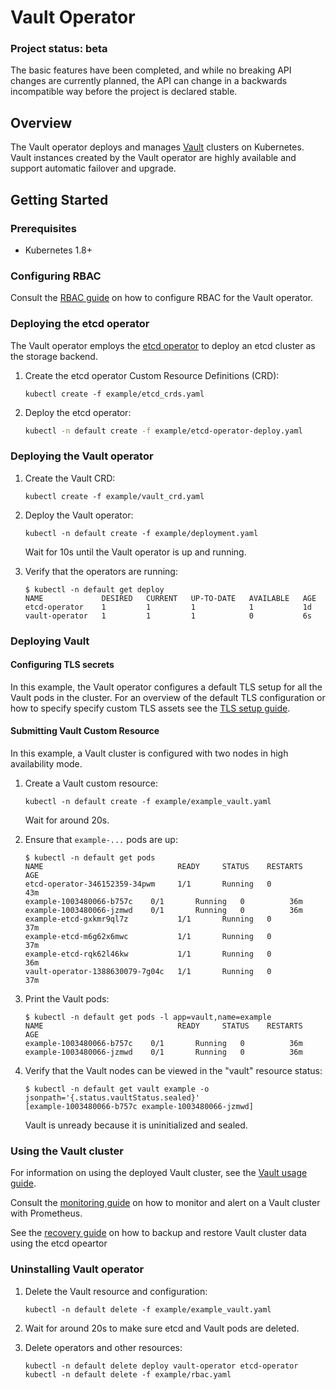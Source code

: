 # Vault Operator

### Project status: beta
The basic features have been completed, and while no breaking API changes are currently planned, the API can change in a backwards incompatible way before the project is declared stable.

## Overview
The Vault operator deploys and manages [Vault][vault] clusters on Kubernetes. Vault instances created by the Vault operator are highly available and support automatic failover and upgrade.


## Getting Started

### Prerequisites

- Kubernetes 1.8+

### Configuring RBAC

Consult the [RBAC guide](./doc/user/rbac.md) on how to configure RBAC for the Vault operator.


### Deploying the etcd operator

The Vault operator employs the [etcd operator][etcd-operator] to deploy an etcd cluster as the storage backend.

1. Create the etcd operator Custom Resource Definitions (CRD):

    ```
    kubectl create -f example/etcd_crds.yaml
    ``` 
2. Deploy the etcd operator:

    ```sh
    kubectl -n default create -f example/etcd-operator-deploy.yaml
    ```

### Deploying the Vault operator

1. Create the Vault CRD:

    ```
    kubectl create -f example/vault_crd.yaml
    ```

2. Deploy the Vault operator:

    ```
    kubectl -n default create -f example/deployment.yaml
    ```

    Wait for 10s until the Vault operator is up and running.

3. Verify that the operators are running:    

      ```
      $ kubectl -n default get deploy
      NAME             DESIRED   CURRENT   UP-TO-DATE   AVAILABLE   AGE
      etcd-operator    1         1         1            1           1d
      vault-operator   1         1         1            0           6s
      ```


### Deploying Vault

#### Configuring TLS secrets

In this example, the Vault operator configures a default TLS setup for all the Vault pods in the cluster. For an overview of the default TLS configuration or how to specify specify custom TLS assets see the [TLS setup guide](doc/user/tls_setup.md).

#### Submitting Vault Custom Resource

In this example, a Vault cluster is configured with two nodes in high availability mode.

1. Create a Vault custom resource:

    ```
    kubectl -n default create -f example/example_vault.yaml
    ```

    Wait for around 20s.

2. Ensure that `example-...` pods are up:

    ```
    $ kubectl -n default get pods
    NAME                              READY     STATUS    RESTARTS   AGE
    etcd-operator-346152359-34pwm     1/1       Running   0          43m
    example-1003480066-b757c    0/1       Running   0          36m
    example-1003480066-jzmwd    0/1       Running   0          36m
    example-etcd-gxkmr9ql7z           1/1       Running   0          37m
    example-etcd-m6g62x6mwc           1/1       Running   0          37m
    example-etcd-rqk62l46kw           1/1       Running   0          36m
    vault-operator-1388630079-7g04c   1/1       Running   0          37m
    ```

3. Print the Vault pods:

    ```
    $ kubectl -n default get pods -l app=vault,name=example
    NAME                              READY     STATUS    RESTARTS   AGE
    example-1003480066-b757c    0/1       Running   0          36m
    example-1003480066-jzmwd    0/1       Running   0          36m
    ```

4. Verify that the Vault nodes can be viewed in the "vault" resource status:

      ```
      $ kubectl -n default get vault example -o jsonpath='{.status.vaultStatus.sealed}'
      [example-1003480066-b757c example-1003480066-jzmwd]
      ```

      Vault is unready because it is uninitialized and sealed.

### Using the Vault cluster

For information on using the deployed Vault cluster, see the [Vault usage guide](./doc/user/vault.md).

Consult the [monitoring guide](./doc/user/monitoring.md) on how to monitor and alert on a Vault cluster with Prometheus.

See the [recovery guide](./doc/user/recovery.md) on how to backup and restore Vault cluster data using the etcd opeartor

### Uninstalling Vault operator

1. Delete the Vault resource and configuration:

    ```
    kubectl -n default delete -f example/example_vault.yaml
    ```

2. Wait for around 20s to make sure etcd and Vault pods are deleted.

3. Delete operators and other resources:

    ```
    kubectl -n default delete deploy vault-operator etcd-operator
    kubectl -n default delete -f example/rbac.yaml
    ```

[vault]: https://www.vaultproject.io/
[etcd-operator]: https://github.com/coreos/etcd-operator/
